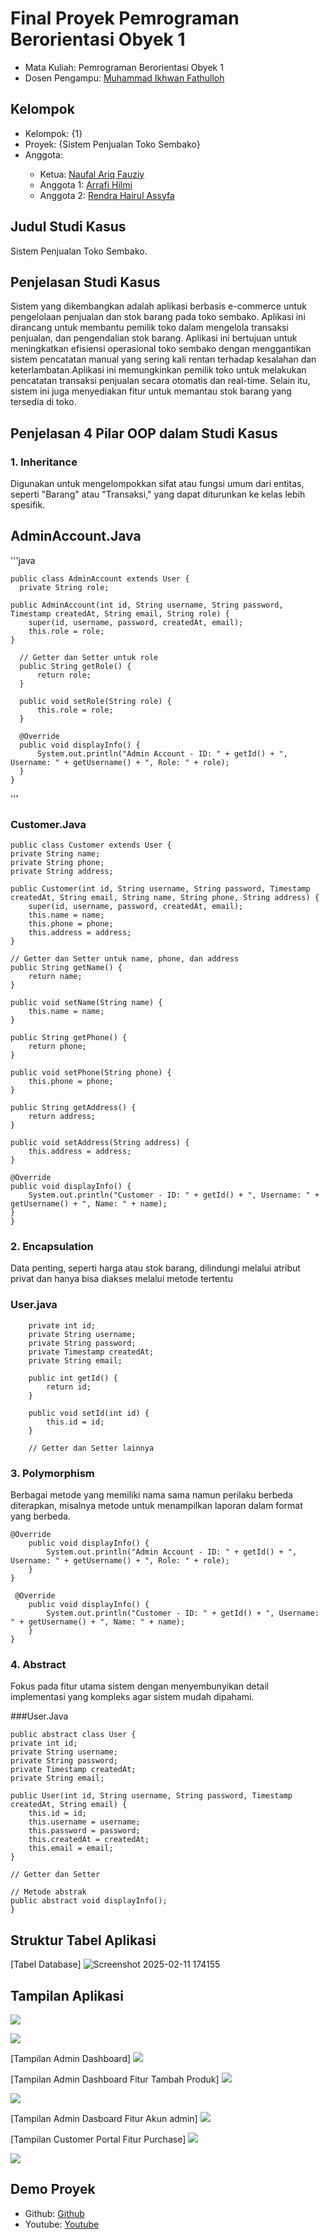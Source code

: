 # Final Proyek Pemrograman Berorientasi Obyek 1
<ul>
  <li>Mata Kuliah: Pemrograman Berorientasi Obyek 1</li>
  <li>Dosen Pengampu: <a href="https://github.com/Muhammad-Ikhwan-Fathulloh">Muhammad Ikhwan Fathulloh</a></li>
</ul>

## Kelompok
<ul>
  <li>Kelompok: {1}</li>
  <li>Proyek: {Sistem Penjualan Toko Sembako}</li>
  <li>Anggota:</li>
  <ul>
    <li>Ketua: <a href="">Naufal Ariq Fauziy</a></li>
    <li>Anggota 1: <a href="">Arrafi Hilmi</a></li>
    <li>Anggota 2: <a href="">Rendra Hairul Assyfa</a></li>
  </ul>
</ul>

## Judul Studi Kasus
<p>Sistem Penjualan Toko Sembako.</p>

## Penjelasan Studi Kasus
<p>Sistem yang dikembangkan adalah aplikasi berbasis e-commerce untuk pengelolaan penjualan dan stok barang pada toko sembako. Aplikasi ini dirancang untuk membantu pemilik toko dalam mengelola transaksi penjualan, dan pengendalian stok barang. Aplikasi ini bertujuan untuk meningkatkan efisiensi operasional toko sembako dengan menggantikan sistem pencatatan manual yang sering kali rentan terhadap kesalahan dan keterlambatan.Aplikasi ini memungkinkan pemilik toko untuk melakukan pencatatan transaksi penjualan secara otomatis dan real-time. Selain itu, sistem ini juga menyediakan fitur untuk memantau stok barang yang tersedia di toko.</p>

## Penjelasan 4 Pilar OOP dalam Studi Kasus

### 1. Inheritance
<p> Digunakan untuk mengelompokkan sifat atau fungsi umum dari entitas, seperti "Barang" atau "Transaksi," yang dapat diturunkan ke kelas lebih spesifik.</p>

## AdminAccount.Java

'''java

    public class AdminAccount extends User {
      private String role;

    public AdminAccount(int id, String username, String password, Timestamp createdAt, String email, String role) {
        super(id, username, password, createdAt, email);
        this.role = role;
    }

      // Getter dan Setter untuk role
      public String getRole() {
          return role;
      }
  
      public void setRole(String role) {
          this.role = role;
      }
  
      @Override
      public void displayInfo() {
          System.out.println("Admin Account - ID: " + getId() + ", Username: " + getUsername() + ", Role: " + role);
      }
    }
    
'''

### Customer.Java

    public class Customer extends User {
    private String name;
    private String phone;
    private String address;

    public Customer(int id, String username, String password, Timestamp createdAt, String email, String name, String phone, String address) {
        super(id, username, password, createdAt, email);
        this.name = name;
        this.phone = phone;
        this.address = address;
    }

    // Getter dan Setter untuk name, phone, dan address
    public String getName() {
        return name;
    }

    public void setName(String name) {
        this.name = name;
    }

    public String getPhone() {
        return phone;
    }

    public void setPhone(String phone) {
        this.phone = phone;
    }

    public String getAddress() {
        return address;
    }

    public void setAddress(String address) {
        this.address = address;
    }

    @Override
    public void displayInfo() {
        System.out.println("Customer - ID: " + getId() + ", Username: " + getUsername() + ", Name: " + name);
    }
    }


### 2. Encapsulation
Data penting, seperti harga atau stok barang, dilindungi melalui atribut privat dan hanya bisa diakses melalui metode tertentu
   
  ### User.java
        private int id;
        private String username;
        private String password;
        private Timestamp createdAt;
        private String email;
        
        public int getId() {
            return id;
        }
        
        public void setId(int id) {
            this.id = id;
        }
        
        // Getter dan Setter lainnya


### 3. Polymorphism
<p>Berbagai metode yang memiliki nama sama namun perilaku berbeda diterapkan, misalnya metode untuk menampilkan laporan dalam format yang berbeda.</p>

    @Override
        public void displayInfo() {
            System.out.println("Admin Account - ID: " + getId() + ", Username: " + getUsername() + ", Role: " + role);
        }
    }
    
     @Override
        public void displayInfo() {
            System.out.println("Customer - ID: " + getId() + ", Username: " + getUsername() + ", Name: " + name);
        }
    }
        
### 4. Abstract
<p>Fokus pada fitur utama sistem dengan menyembunyikan detail implementasi yang kompleks agar sistem mudah dipahami.</p>

  ###User.Java
    
    public abstract class User {
    private int id;
    private String username;
    private String password;
    private Timestamp createdAt;
    private String email;

    public User(int id, String username, String password, Timestamp createdAt, String email) {
        this.id = id;
        this.username = username;
        this.password = password;
        this.createdAt = createdAt;
        this.email = email;
    }

    // Getter dan Setter

    // Metode abstrak
    public abstract void displayInfo();
    }

  

## Struktur Tabel Aplikasi
[Tabel Database] ![Screenshot 2025-02-11 174155](https://github.com/user-attachments/assets/7e714929-5858-451f-bf2d-09469bd264f7)

## Tampilan Aplikasi
 ![](https://github.com/user-attachments/assets/b7e7f37d-b2d1-4fdd-9f2a-7f94df5bcd71)

 ![](https://github.com/user-attachments/assets/34a58889-3234-4f05-9453-62d49b980230)

[Tampilan Admin Dashboard] ![](https://github.com/user-attachments/assets/a00be17a-143a-4729-bf86-becc6eec9e33)

[Tampilan Admin Dashboard Fitur Tambah Produk] ![](https://github.com/user-attachments/assets/6364510b-adc7-42a7-b61f-63c82033e77f)

![](https://github.com/user-attachments/assets/94b7b0fc-68eb-4144-ba2b-cc9741bdf399)

[Tampilan Admin Dasboard Fitur Akun admin] ![](https://github.com/user-attachments/assets/8f673376-761e-4826-ac8f-f514e03c9507)

[Tampilan Customer Portal Fitur Purchase] ![](https://github.com/user-attachments/assets/1af3176c-9998-4883-9939-4812cf4dbd87)

![](https://github.com/user-attachments/assets/13e08529-c3d9-41b5-89d8-e29d1f265517)

## Demo Proyek
<ul>
  <li>Github: <a href="https://github.com/Naufal-Ariq/ProjectSistemPenjualanTokoSembako_Kelompok-1_TIF223PA">Github</a></li>
  <li>Youtube: <a href="">Youtube</a></li>
</ul>
